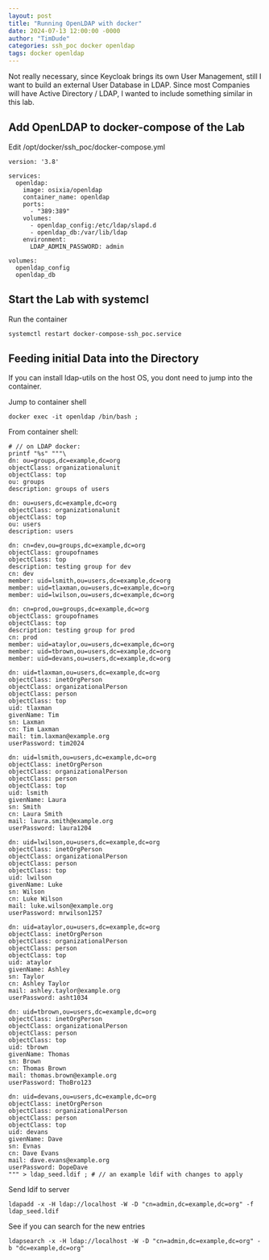 ```yaml
---
layout: post
title: "Running OpenLDAP with docker"
date: 2024-07-13 12:00:00 -0000
author: "TimDude"
categories: ssh_poc docker openldap
tags: docker openldap
---
```


Not really necessary, since Keycloak brings its own User Management, still I want to build an external User Database in LDAP.
Since most Companies will have Active Directory / LDAP, I wanted to include something similar in this lab.

## Add OpenLDAP to docker-compose of the Lab
Edit /opt/docker/ssh_poc/docker-compose.yml
~~~
version: '3.8'

services:
  openldap:
    image: osixia/openldap
    container_name: openldap
    ports:
      - "389:389"
    volumes:
      - openldap_config:/etc/ldap/slapd.d
      - openldap_db:/var/lib/ldap
    environment:
      LDAP_ADMIN_PASSWORD: admin

volumes:
  openldap_config
  openldap_db
~~~

## Start the Lab with systemcl
Run the container
~~~
systemctl restart docker-compose-ssh_poc.service
~~~

## Feeding initial Data into the Directory

If you can install ldap-utils on the host OS, you dont need to jump into the container.

Jump to container shell
~~~
docker exec -it openldap /bin/bash ;
~~~

From container shell:
~~~
# // on LDAP docker:
printf "%s" """\
dn: ou=groups,dc=example,dc=org
objectClass: organizationalunit
objectClass: top
ou: groups
description: groups of users

dn: ou=users,dc=example,dc=org
objectClass: organizationalunit
objectClass: top
ou: users
description: users

dn: cn=dev,ou=groups,dc=example,dc=org
objectClass: groupofnames
objectClass: top
description: testing group for dev
cn: dev
member: uid=lsmith,ou=users,dc=example,dc=org
member: uid=tlaxman,ou=users,dc=example,dc=org
member: uid=lwilson,ou=users,dc=example,dc=org

dn: cn=prod,ou=groups,dc=example,dc=org
objectClass: groupofnames
objectClass: top
description: testing group for prod
cn: prod
member: uid=ataylor,ou=users,dc=example,dc=org
member: uid=tbrown,ou=users,dc=example,dc=org
member: uid=devans,ou=users,dc=example,dc=org

dn: uid=tlaxman,ou=users,dc=example,dc=org
objectClass: inetOrgPerson
objectClass: organizationalPerson
objectClass: person
objectClass: top
uid: tlaxman
givenName: Tim
sn: Laxman
cn: Tim Laxman
mail: tim.laxman@example.org
userPassword: tim2024

dn: uid=lsmith,ou=users,dc=example,dc=org
objectClass: inetOrgPerson
objectClass: organizationalPerson
objectClass: person
objectClass: top
uid: lsmith
givenName: Laura
sn: Smith
cn: Laura Smith
mail: laura.smith@example.org
userPassword: laura1204

dn: uid=lwilson,ou=users,dc=example,dc=org
objectClass: inetOrgPerson
objectClass: organizationalPerson
objectClass: person
objectClass: top
uid: lwilson
givenName: Luke
sn: Wilson
cn: Luke Wilson
mail: luke.wilson@example.org
userPassword: mrwilson1257

dn: uid=ataylor,ou=users,dc=example,dc=org
objectClass: inetOrgPerson
objectClass: organizationalPerson
objectClass: person
objectClass: top
uid: ataylor
givenName: Ashley
sn: Taylor
cn: Ashley Taylor
mail: ashley.taylor@example.org
userPassword: asht1034

dn: uid=tbrown,ou=users,dc=example,dc=org
objectClass: inetOrgPerson
objectClass: organizationalPerson
objectClass: person
objectClass: top
uid: tbrown
givenName: Thomas
sn: Brown
cn: Thomas Brown
mail: thomas.brown@example.org
userPassword: ThoBro123

dn: uid=devans,ou=users,dc=example,dc=org
objectClass: inetOrgPerson
objectClass: organizationalPerson
objectClass: person
objectClass: top
uid: devans
givenName: Dave
sn: Evnas
cn: Dave Evans
mail: dave.evans@example.org
userPassword: DopeDave
""" > ldap_seed.ldif ; # // an example ldif with changes to apply
~~~

Send ldif to server
~~~
ldapadd -x -H ldap://localhost -W -D "cn=admin,dc=example,dc=org" -f ldap_seed.ldif
~~~

See if you can search for the new entries
~~~
ldapsearch -x -H ldap://localhost -W -D "cn=admin,dc=example,dc=org" -b "dc=example,dc=org"
~~~
